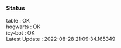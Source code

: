 ### Status


table : OK  
hogwarts : OK  
icy-bot : OK  
Latest Update : 2022-08-28 21:09:34.165349
